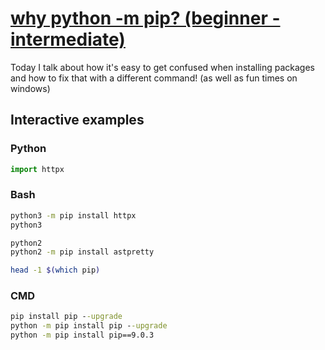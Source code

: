 # [why python -m pip? (beginner - intermediate)](https://youtu.be/gnYdk_U6UQ0)

Today I talk about how it's easy to get confused when installing packages and how to fix that with a different command! (as well as fun times on windows)

## Interactive examples

### Python

```python
import httpx
```

### Bash

```bash
python3 -m pip install httpx
python3

python2
python2 -m pip install astpretty

head -1 $(which pip)
```

### CMD

```cmd
pip install pip --upgrade
python -m pip install pip --upgrade
python -m pip install pip==9.0.3
```
